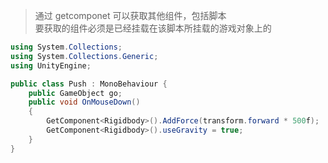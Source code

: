 > 通过 getcomponet 可以获取其他组件，包括脚本  
> 要获取的组件必须是已经挂载在该脚本所挂载的游戏对象上的  

```C#
using System.Collections;
using System.Collections.Generic;
using UnityEngine;

public class Push : MonoBehaviour {
    public GameObject go;
    public void OnMouseDown()
    {
        GetComponent<Rigidbody>().AddForce(transform.forward * 500f);
        GetComponent<Rigidbody>().useGravity = true;
    }
}

```